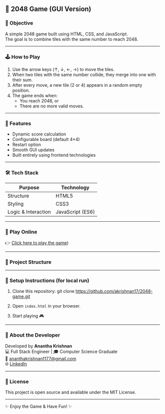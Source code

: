 ## 🧩 2048 Game (GUI Version)

### 🎯 Objective
A simple 2048 game built using HTML, CSS, and JavaScript.  
The goal is to combine tiles with the same number to reach 2048.

---

### 🕹️ How to Play
1. Use the arrow keys (↑, ↓, ←, →) to move the tiles.  
2. When two tiles with the same number collide, they merge into one with their sum.  
3. After every move, a new tile (2 or 4) appears in a random empty position.  
4. The game ends when:  
   - You reach 2048, or  
   - There are no more valid moves.

---

### 🧠 Features
- Dynamic score calculation  
- Configurable board (default 4×4)  
- Restart option  
- Smooth GUI updates  
- Built entirely using frontend technologies

---

### 🛠️ Tech Stack
| Purpose | Technology |
|----------|-------------|
| Structure | HTML5 |
| Styling | CSS3 |
| Logic & Interaction | JavaScript (ES6) |

---

### 🚀 Play Online
👉 [Click here to play the game]([https://akrishnan17.github.io/2048-game/))

---

### 📂 Project Structure

---

### 🔁 Setup Instructions (for local run)
1. Clone this repository:
git clone https://github.com/akrishnan17/2048-game.git

2. Open `index.html` in your browser.
3. Start playing 🎮

---

### 💬 About the Developer
Developed by **Anantha Krishnan**  
💻 Full Stack Engineer | 🎓 Computer Science Graduate  
📧 [ananthakrishnan1177@gmail.com](mailto:ananthakrishnan1177@gmail.com)  
🌐 [LinkedIn](https://www.linkedin.com/in/anantha-krishnan17)

---

### 🧾 License
This project is open source and available under the MIT License.

---

✨ Enjoy the Game & Have Fun! ✨

